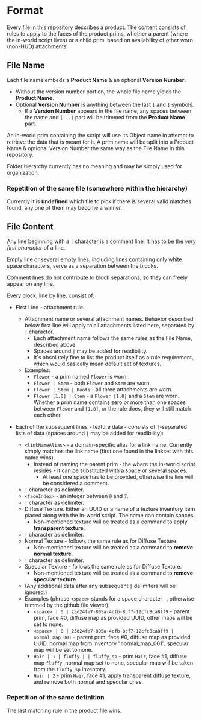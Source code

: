 # Format

Every file in this repository describes a product. The content consists of rules to apply to the faces of the product prims, whether a parent (where the in-world script lives) or a child prim, based on availability of other worn (non-HUD) attachments.

## File Name

Each file name embeds a **Product Name** & an optional **Version Number**.

* Without the version number portion, the whole file name yields the **Product Name**.
* Optional **Version Number** is anything between the last `[` and `]` symbols.
  * If a **Version Number** appears in the file name, any spaces between the name and `[...]` part will be trimmed from the **Product Name** part.

An in-world prim containing the script will use its Object name in attempt to retrieve the data that is meant for it. A prim name will be split into a Product Name & optional Version Number the same way as the File Name in this repository.

Folder hierarchy currently has no meaning and may be simply used for organization.

### Repetition of the same file (somewhere within the hierarchy)

Currently it is **undefined** which file to pick if there is several valid matches found, any one of them may become a winner.

## File Content

Any line beginning with a `|` character is a comment line. It has to be the _very first character_ of a line.

Empty line or several empty lines, including lines containing only white space characters, serve as a separation between the blocks.

Comment lines do not contribute to block separations, so they can freely appear on any line.

Every block, line by line, consist of:

* First Line - attachment rule.
  * Attachment name or several attachment names. Behavior described below first line will apply to all attachments listed here, separated by `|` character.
    * Each attachment name follows the same rules as the File Name, described above.
    * Spaces around `|` may be added for readibility.
    * It's absolutely fine to list the product itself as a rule requirement, which would basically mean default set of textures.
  * Examples:
    * `Flower` - a prim named `Flower` is worn.
    * `Flower | Stem` - both `Flower` and `Stem` are worn.
    * `Flower | Stem | Roots` - all three attachments are worn.
    * `Flower [1.0] | Stem` - a `Flower [1.0]` and a `Stem` are worn. Whether a prim name contains zero or more than one spaces between `Flower` and `[1.0]`, or the rule does, they will still match each other.

* Each of the subsequent lines - texture data - consists of `|`-separated lists of data (spaces around `|` may be added for readibility):
  * `<linkNameAlias>` - a domain-specific alias for a link name. Currently simply matches the link name (first one found in the linkset with this name wins).
    * Instead of naming the parent prim - the where the in-world script resides - it can be substituted with a space or several spaces.
      * At least one space has to be provided, otherwise the line will be considered a comment.
  * `|` character as delimiter.
  * `<faceIndex>` - an integer between `0` and `7`.
  * `|` character as delimiter.
  * Diffuse Texture. Either an UUID or a name of a texture inventory item placed along with the in-world script. The name can contain spaces.
    * Non-mentioned texture will be treated as a command to apply **transparent texture**.
  * `|` character as delimiter.
  * Normal Texture - follows the same rule as for Diffuse Texture.
    * Non-mentioned texture will be treated as a command to **remove normal texture**. 
  * `|` character as delimiter.
  * Specular Texture - follows the same rule as for Diffuse Texture.
    * Non-mentioned texture will be treated as a command to **remove specular texture**.
  * (Any additional data after any subsequent `|` delimiters will be ignored.)
  * Examples (phrase `<space>` stands for a space character ` `, otherwise trimmed by the github file viewer):
    * `<space> | 0 | 25d24fe7-805a-4cfb-8cf7-12cfc8ca8ff9` - parent prim, face #0, diffuse map as provided UUID, other maps will be set to none.
    * `<space> | 0 | 25d24fe7-805a-4cfb-8cf7-12cfc8ca8ff9 | normal_map_001` - parent prim, face #0, diffuse map as provided UUID, normal map from inventory "normal_map_001", specular map will be set to none.
    * `Hair | 1 | fluffy | | fluffy_sp` - prim `Hair`, face #1, diffuse map `fluffy`, normal map set to none, specular map will be taken from the `fluffy_sp` inventory.
    * `Hair | 2` - prim `Hair`, face #1, apply transparent diffuse texture, and remove both normal and specular ones.

### Repetition of the same definition

The last matching rule in the product file wins.
